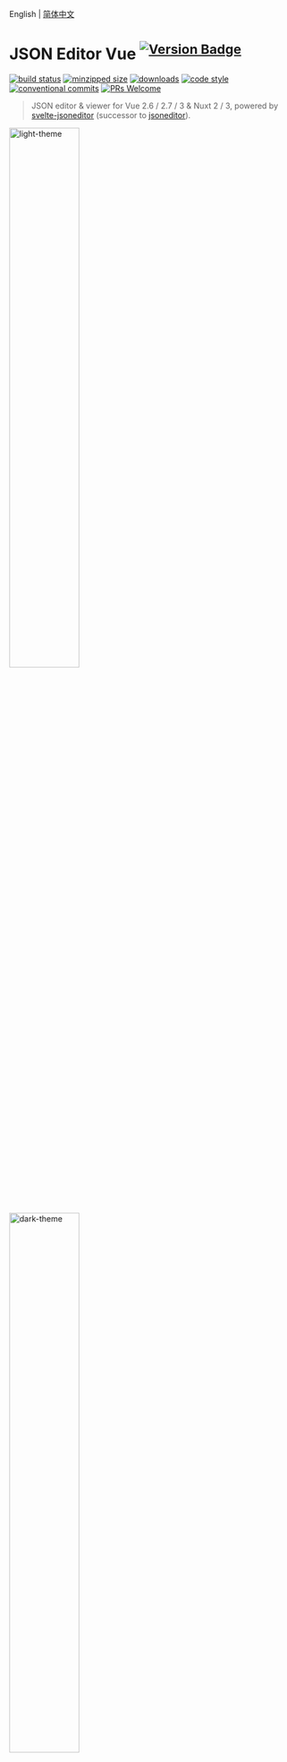 English | [简体中文](./docs/README.zh-CN.md)

# JSON Editor Vue <sup>[![Version Badge][npm-version-svg]][package-url]</sup>

[npm-version-svg]: https://versionbadg.es/cloydlau/json-editor-vue.svg
[package-url]: https://npmjs.com/package/json-editor-vue

<p align="left">
  <a href="https://github.com/cloydlau/json-editor-vue/actions/workflows/ci.yml"><img alt="build status" src="https://github.com/cloydlau/json-editor-vue/actions/workflows/ci.yml/badge.svg?branch=main"></a>
  <a href="https://bundlephobia.com/package/json-editor-vue"><img alt="minzipped size" src="https://img.shields.io/bundlephobia/minzip/json-editor-vue"></a>
  <a href="https://npmcharts.com/compare/json-editor-vue"><img alt="downloads" src="https://img.shields.io/npm/dm/json-editor-vue"></a>
  <a href="https://eslint.org"><img alt="code style" src="https://img.shields.io/badge/code_style-ESLint-4B32C3.svg?logo=eslint"></a>
  <a href="https://conventionalcommits.org"><img alt="conventional commits" src="https://img.shields.io/badge/commits-Conventional-FE5196.svg?logo=conventionalcommits&logoColor=white"></a>
  <a href="https://github.com/cloydlau/json-editor-vue#develop"><img alt="PRs Welcome" src="https://img.shields.io/badge/PRs-welcome-brightgreen.svg"></a>
</p>

> JSON editor & viewer for Vue 2.6 / 2.7 / 3 & Nuxt 2 / 3, powered by [svelte-jsoneditor](https://github.com/josdejong/svelte-jsoneditor) (successor to [jsoneditor](https://github.com/josdejong/jsoneditor)).

<img width="49.738%" src="./docs/light-theme.png" alt="light-theme">&nbsp;<img width="49.738%" src="./docs/dark-theme.png" alt="dark-theme">

🕹 [Online Playground](https://cloydlau.github.io/demo/json-editor-vue.html)

<br>

## Features

- Support Vue 2.6 / 2.7 / 3
- Support SSR (Nuxt 2 / 3)
- Support microfrontends (like [wujie](https://github.com/Tencent/wujie))
- Edit mode two-way binding
- Local registration + local configuration, or global registration + global configuration (Powered by [vue-global-config](https://github.com/cloydlau/vue-global-config))

<br>

## Install

### Peer Dependencies

- `vue`
- `vanilla-jsoneditor`: standalone bundle provided by `svelte-jsoneditor`
- `@vue/composition-api`: only for Vue 2.6 or earlier

<br>

### Vue 3

```shell
npm add json-editor-vue vanilla-jsoneditor
```

#### Local Registration

```vue
<template>
  <JsonEditorVue v-model="value" v-bind="{/* local props & attrs */}" />
</template>

<script setup>
import JsonEditorVue from 'json-editor-vue'

const value = ref()
</script>
```

#### Global Registration

```ts
import { createApp } from 'vue'
import JsonEditorVue from 'json-editor-vue'

createApp()
  .use(JsonEditorVue, {
    // global props & attrs (one-way data flow)
  })
  .mount('#app')
```

#### CDN + ESM

```html
<!DOCTYPE html>
<html lang="en">

<head>
  <meta charset="UTF-8" />
</head>

<body>
  <div id="app">
    <json-editor-vue v-model="value"></json-editor-vue>
  </div>

  <script type="importmap">
    {
      "imports": {
        "vue": "https://unpkg.com/vue/dist/vue.esm-browser.prod.js",
        "vue-demi": "https://unpkg.com/vue-demi/lib/v3/index.mjs",
        "vanilla-jsoneditor": "https://unpkg.com/vanilla-jsoneditor",
        "json-editor-vue": "https://unpkg.com/json-editor-vue@0.10/dist/json-editor-vue.mjs"
      }
    }
  </script>
  <script type="module">
    import { createApp, ref } from 'vue'
    import JsonEditorVue from 'json-editor-vue'

    createApp({
      setup: () => ({
        value: ref()
      })
    }).use(JsonEditorVue)
      .mount('#app')
  </script>
</body>

</html>
```

#### CDN + UMD

> ⚠ Not yet supported because `vanilla-jsoneditor` does not export UMD, please leave a message [here](https://github.com/josdejong/svelte-jsoneditor/discussions/196) if you need it.

```html
<!DOCTYPE html>
<html lang="en">

<head>
  <meta charset="UTF-8" />
</head>

<body>
  <div id="app">
    <json-editor-vue v-model="value"></json-editor-vue>
  </div>

  <script src="https://unpkg.com/vue"></script>
  <script src="https://unpkg.com/vue-demi"></script>
  <!-- TODO --> <script src="./vanilla-jsoneditor.umd.js"></script>
  <script src="https://unpkg.com/json-editor-vue@0.10"></script>
  <script>
    const { createApp, ref } = Vue

    createApp({
      setup: () => ({
        value: ref(),
      }),
    }).component('json-editor-vue', JsonEditorVue)
      .mount('#app')
  </script>
</body>

</html>
```

<br>

### Vue 2.7

```shell
npm add json-editor-vue vanilla-jsoneditor
```

#### Local Registration

```vue
<template>
  <JsonEditorVue v-model="value" v-bind="{/* local props & attrs */}" />
</template>

<script setup>
import JsonEditorVue from 'json-editor-vue'

const value = ref()
</script>
```

#### Global Registration

```ts
import Vue from 'vue'
import JsonEditorVue from 'json-editor-vue'

Vue.use(JsonEditorVue, {
  // global props & attrs (one-way data flow)
})
```

#### CDN + ESM

```html
<!DOCTYPE html>
<html lang="en">

<head>
  <meta charset="UTF-8" />
</head>

<body>
  <div id="app">
    <json-editor-vue v-model="value"></json-editor-vue>
  </div>

  <script type="importmap">
    {
      "imports": {
        "vue": "https://unpkg.com/vue@2/dist/vue.esm.browser.min.js",
        "vue-demi": "https://unpkg.com/vue-demi/lib/v2.7/index.mjs",
        "vanilla-jsoneditor": "https://unpkg.com/vanilla-jsoneditor",
        "json-editor-vue": "https://unpkg.com/json-editor-vue@0.10/dist/json-editor-vue.mjs"
      }
    }
  </script>
  <script type="module">
    import Vue from 'vue'
    import JsonEditorVue from 'json-editor-vue'

    new Vue({
      components: { JsonEditorVue },
      data() {
        return {
          value: undefined,
        }
      },
    }).$mount('#app')
  </script>
</body>

</html>
```

#### CDN + UMD

> ⚠ Not yet supported because `vanilla-jsoneditor` does not export UMD, please leave a message [here](https://github.com/josdejong/svelte-jsoneditor/discussions/196) if you need it.

```html
<!DOCTYPE html>
<html lang="en">

<head>
  <meta charset="UTF-8" />
</head>

<body>
  <div id="app">
    <json-editor-vue v-model="value"></json-editor-vue>
  </div>

  <script src="https://unpkg.com/vue@2"></script>
  <script src="https://unpkg.com/vue-demi"></script>
  <!-- TODO --> <script src="./vanilla-jsoneditor.umd.js"></script>
  <script src="https://unpkg.com/json-editor-vue@0.10"></script>
  <script>
    new Vue({
      components: { JsonEditorVue },
      data() {
        return {
          value: undefined,
        }
      },
    }).$mount('#app')
  </script>
</body>

</html>
```

<br>

### Vue 2.6 or Earlier

```shell
npm add json-editor-vue vanilla-jsoneditor @vue/composition-api
```

#### Local Registration

```vue
<template>
  <JsonEditorVue v-model="value" v-bind="{/* local props & attrs */}" />
</template>

<script>
import Vue from 'vue'
import VCA from '@vue/composition-api'
import JsonEditorVue from 'json-editor-vue'

Vue.use(VCA)

export default {
  components: { JsonEditorVue },
  date() {
    return {
      value: undefined,
    }
  },
}
</script>
```

#### Global Registration

```ts
import Vue from 'vue'
import VCA from '@vue/composition-api'
import JsonEditorVue from 'json-editor-vue'

Vue.use(VCA)
Vue.use(JsonEditorVue, {
  // global props & attrs (one-way data flow)
})
```

#### CDN + ESM

```html
<!DOCTYPE html>
<html lang="en">

<head>
  <meta charset="UTF-8" />
</head>

<body>
  <div id="app">
    <json-editor-vue v-model="value"></json-editor-vue>
  </div>

  <script>
    window.process = { env: { NODE_ENV: 'production' } }
  </script>
  <script type="importmap">
    {
      "imports": {
        "vue": "https://unpkg.com/vue@2.6/dist/vue.esm.browser.min.js",
        "@vue/composition-api": "https://unpkg.com/@vue/composition-api/dist/vue-composition-api.mjs",
        "@vue/composition-api/dist/vue-composition-api.mjs": "https://unpkg.com/@vue/composition-api/dist/vue-composition-api.mjs",
        "vue-demi": "https://unpkg.com/vue-demi/lib/v2/index.mjs",
        "vanilla-jsoneditor": "https://unpkg.com/vanilla-jsoneditor",
        "json-editor-vue": "https://unpkg.com/json-editor-vue@0.10/dist/json-editor-vue.mjs"
      }
    }
  </script>
  <script type="module">
    import { createApp, ref } from '@vue/composition-api'
    import JsonEditorVue from 'json-editor-vue'

    const app = createApp({
      setup: () => ({
        value: ref(),
      }),
    })

    app.use(JsonEditorVue)
    app.mount('#app')
  </script>
</body>

</html>
```

#### CDN + UMD

> ⚠ Not yet supported because `vanilla-jsoneditor` does not export UMD, please leave a message [here](https://github.com/josdejong/svelte-jsoneditor/discussions/196) if you need it.

```html
<!DOCTYPE html>
<html lang="en">

<head>
  <meta charset="UTF-8" />
</head>

<body>
  <div id="app">
    <json-editor-vue v-model="value"></json-editor-vue>
  </div>

  <script src="https://unpkg.com/vue@2.6"></script>
  <script src="https://unpkg.com/@vue/composition-api"></script>
  <script src="https://unpkg.com/vue-demi"></script>
  <!-- TODO --> <script src="./vanilla-jsoneditor.umd.js"></script>
  <script src="https://unpkg.com/json-editor-vue@0.10"></script>
  <script>
    const { createApp, ref } = VueCompositionAPI

    const app = createApp({
      setup: () => ({
        value: ref(),
      }),
    })

    app.use(VueCompositionAPI)
    app.component('json-editor-vue', JsonEditorVue)
    app.mount('#app')
  </script>
</body>

</html>
```

<br>

### Nuxt 3

```shell
npm add json-editor-vue vanilla-jsoneditor
```

#### Local Registration

```vue
<!-- ~/components/JsonEditorVue.client.vue -->

<template>
  <JsonEditorVue v-bind="attrs" />
</template>

<script setup>
import JsonEditorVue from 'json-editor-vue'

const attrs = useAttrs()
</script>
```

```vue
<template>
  <client-only>
    <JsonEditorVue v-model="value" v-bind="{/* local props & attrs */}" />
  </client-only>
</template>

<script setup>
const value = ref()
</script>
```

#### Global Registration

```ts
// ~/plugins/JsonEditorVue.client.ts

import JsonEditorVue from 'json-editor-vue'

export default defineNuxtPlugin((nuxtApp) => {
  nuxtApp.vueApp.use(JsonEditorVue, {
    // global props & attrs (one-way data flow)
  })
})
```

```vue
<template>
  <client-only>
    <JsonEditorVue v-model="value" />
  </client-only>
</template>

<script setup>
const value = ref()
</script>
```

<br>

### Nuxt 2 + Vue 2.7

```shell
npm add json-editor-vue vanilla-jsoneditor
```

#### Local Registration

```ts
// nuxt.config.js

export default {
  build: {
    extend(config) {
      config.module.rules.push({
        test: /\.mjs$/,
        include: /node_modules/,
        type: 'javascript/auto',
      })
    },
  },
}
```

```vue
<template>
  <client-only>
    <JsonEditorVue v-model="value" v-bind="{/* local props & attrs */}" />
  </client-only>
</template>

<script setup>
import { ref } from 'vue'

const JsonEditorVue = () => process.client
  ? import('json-editor-vue')
  : Promise.resolve({ render: h => h('div') })

const value = ref()
</script>
```

#### Global Registration

```ts
// nuxt.config.js

export default {
  plugins: ['~/plugins/JsonEditorVue.client'],
  build: {
    extend(config) {
      config.module.rules.push({
        test: /\.mjs$/,
        include: /node_modules/,
        type: 'javascript/auto',
      })
    },
  },
}
```

```ts
// ~/plugins/JsonEditorVue.client.js

import Vue from 'vue'
import JsonEditorVue from 'json-editor-vue'

Vue.use(JsonEditorVue, {
  // global props & attrs (one-way data flow)
})
```

```vue
<template>
  <client-only>
    <JsonEditorVue v-model="value" />
  </client-only>
</template>

<script setup>
import { ref } from 'vue'

const value = ref()
</script>
```

<br>

### Nuxt 2 + Vue 2.6 or Earlier

```shell
npm add json-editor-vue vanilla-jsoneditor @vue/composition-api
```

#### Local Registration

```ts
// nuxt.config.js

export default {
  build: {
    extend(config) {
      config.module.rules.push({
        test: /\.mjs$/,
        include: /node_modules/,
        type: 'javascript/auto',
      })
    },
  },
}
```

```vue
<template>
  <client-only>
    <JsonEditorVue v-model="value" v-bind="{/* local props & attrs */}" />
  </client-only>
</template>

<script>
import Vue from 'vue'
import VCA from '@vue/composition-api'
Vue.use(VCA)

export default {
  components: {
    JsonEditorVue: () => process.client
      ? import('json-editor-vue')
      : Promise.resolve({ render: h => h('div') }),
  },
  data() {
    return {
      value: undefined,
    }
  },
}
</script>
```

#### Global Registration

```ts
// nuxt.config.js

export default {
  plugins: ['~/plugins/JsonEditorVue.client'],
  build: {
    extend(config) {
      config.module.rules.push({
        test: /\.mjs$/,
        include: /node_modules/,
        type: 'javascript/auto',
      })
    },
  },
}
```

```ts
// ~/plugins/JsonEditorVue.client.js

import Vue from 'vue'
import VCA from '@vue/composition-api'
import JsonEditorVue from 'json-editor-vue'

Vue.use(VCA)
Vue.use(JsonEditorVue, {
  // global props & attrs (one-way data flow)
})
```

```vue
<template>
  <client-only>
    <JsonEditorVue v-model="value" />
  </client-only>
</template>

<script>
export default {
  data() {
    return {
      value: undefined,
    }
  },
}
</script>
```

<br>

## Props

| Name    | Description                                                                                   | Type          | Default  |
| ------- | --------------------------------------------------------------------------------------------- | ------------- | -------- |
| v-model | binding value                                                                                 | `any`         |          |
| mode    | edit mode, <br>use `v-model:mode` in Vue 3 <br>or `:mode.sync` in Vue 2                       | [Mode](#Mode) | `'tree'` |
| ...     | properties of [svelte-jsoneditor](https://github.com/josdejong/svelte-jsoneditor/#properties) |               |          |

> ⚠ kebab-case is required for tag & prop name when using from CDN

### Binding value difference between `svelte-jsoneditor` and `json-editor-vue`

- `svelte-jsoneditor`: An object contains a stringified JSON or a parsed JSON, will do `JSON.parse` when passing as a stringified JSON.
- `json-editor-vue`: JSON itself. What users see is what users get.

If you prefer the behavior of `svelte-jsoneditor`:

```html
<JsonEditorVue
  :content="content" :onChange="updatedContent => {
    content = updatedContent
  }"
/>
```

> See https://github.com/josdejong/svelte-jsoneditor/pull/166 for more details.

### Boolean properties

Including the boolean properties of `svelte-jsoneditor` like `readOnly` with no value will imply `true`:

- ✔️ `<JsonEditorVue readOnly />`

- ✔️ `<JsonEditorVue :readOnly="true" />`

<br>

## Expose

| name       | description         | type   |
| ---------- | ------------------- | ------ |
| jsonEditor | JSONEditor instance | object |

<br>

## Types

<a name="Mode"></a>

```ts
type Mode = 'tree' | 'text'
```

<br>

<a name="dark-theme"></a>

## Dark Theme

```vue
<template>
  <JsonEditorVue class="jse-theme-dark" />
</template>

<script setup>
import 'vanilla-jsoneditor/themes/jse-theme-dark.css'
import JsonEditorVue from 'json-editor-vue'
</script>
```

<br>

## Changelog

Detailed changes for each release are documented in the [release notes](https://github.com/cloydlau/json-editor-vue/releases).

<br>

## Develop

1. [Install Deno](https://deno.land/#installation)

2. `npm add pnpm @cloydlau/scripts -g; pnpm i`

3. Start

    - `pnpm dev3`
    - `pnpm dev2.7`
    - `pnpm dev2.6`

<br>
